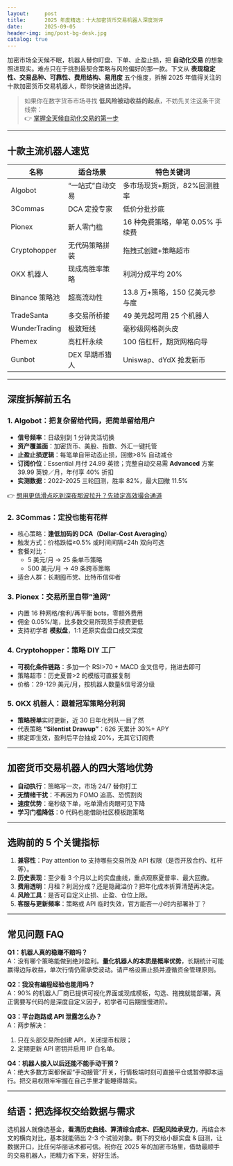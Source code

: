 ```yaml
---
layout:     post
title:      2025 年度精选：十大加密货币交易机器人深度测评
date:       2025-09-05
header-img: img/post-bg-desk.jpg
catalog: true
---
```


加密市场全天候不眠，机器人替你盯盘、下单、止盈止损，把 **自动化交易** 的想象照进现实。难点只在于挑到最契合策略与风险偏好的那一款。下文从 **表现稳定性、交易品种、可靠性、费用结构、易用度** 五个维度，拆解 2025 年值得关注的十款加密货币交易机器人，帮你快速做出选择。

> 如果你在数字货币市场寻找 **低风险被动收益的起点**，不妨先关注这条干货线索：  
👉 [掌握全天候自动化交易的第一步](https://okxdog.com/)

---

## 十款主流机器人速览

| 名称 | 适合场景 | 特色关键词 |
|---|---|---|
| Algobot | “一站式”自动交易 | 多市场现货+期货，82%回测胜率 |
| 3Commas | DCA 定投专家 | 低价分批抄底 |
| Pionex | 新人零门槛 | 16 种免费策略，单笔 0.05% 手续费 |
| Cryptohopper | 无代码策略拼装 | 拖拽式创建+策略超市 |
| OKX 机器人 | 现成高胜率策略 | 利润分成平均 20% |
| Binance 策略池 | 超高流动性 | 13.8 万+策略，150 亿美元参与度 |
| TradeSanta | 多交易所桥接 | 49 美元起可用 25 个机器人 |
| WunderTrading | 极致短线 | 毫秒级网格剥头皮 |
| Phemex | 高杠杆永续 | 100 倍杠杆，期货网格向导 |
| Gunbot | DEX 早期币猎人 | Uniswap、dYdX 抢发新币 |

---

## 深度拆解前五名

### 1. Algobot：把复杂留给代码，把简单留给用户
- **信号频率**：日级别到 1 分钟灵活切换  
- **资产覆盖面**：加密货币、美股、指数、外汇一键托管  
- **止盈止损逻辑**：每笔单自带动态止损，回撤>8% 自动减仓  
- **订阅价位**：Essential 月付 24.99 英镑；完整自动交易需 **Advanced** 方案 39.99 英镑／月，年付享 40% 折扣  
- **实测数据**：2022-2025 三轮回测，胜率 82%，最大回撤 11.5%

👉 [想用更低滑点吃到深夜那波拉升？先锁定高效撮合通道](https://okxdog.com/)

### 2. 3Commas：定投也能有花样
- 核心策略：**逢低加码的 DCA（Dollar-Cost Averaging）**  
- 触发方式：价格跌幅≥0.5% 或时间间隔≥24h 双向可选  
- 套餐对比：  
  - 5 美元/月 → 25 条单币策略  
  - 500 美元/月 → 49 条跨币策略  
- 适合人群：长期囤币党、比特币信仰者

### 3. Pionex：交易所里自带“渔网”
- 内置 16 种网格/套利/再平衡 bots，零额外费用  
- 佣金 0.05%/笔，比多数交易所现货手续费更低  
- 支持初学者 **模拟盘**，1:1 还原实盘盘口成交深度

### 4. Cryptohopper：策略 DIY 工厂
- **可视化条件链路**：多加一个 RSI>70 + MACD 金叉信号，拖进去即可  
- 策略超市：历史夏普>2 的模版可直接复制  
- 价格：29-129 美元/月，按机器人数量&信号源分级

### 5. OKX 机器人：跟着冠军策略分利润
- **策略榜单**实时更新，近 30 日年化列队一目了然  
- 代表策略 **“Silentist Drawup”**：626 天累计 30%+ APY  
- 绑定即生效，盈利后平台抽成 20%，无其它订阅费  

---

## 加密货币交易机器人的**四大落地优势**

- **自动执行**：策略写一次，市场 24/7 替你打工  
- **无情绪干扰**：不再因为 FOMO 追高、恐慌割肉  
- **速度优势**：毫秒级下单，吃单滑点肉眼可见下降  
- **学习门槛降低**：0 代码也能借助社区模板跑策略

---

## 选购前的 5 个关键指标

1. **兼容性**：Pay attention to 支持哪些交易所及 API 权限（是否开放合约、杠杆等）。  
2. **历史表现**：至少看 3 个月以上的实盘曲线，重点观察夏普率、最大回撤。  
3. **费用透明**：月租？利润分成？还是隐藏溢价？把年化成本折算清楚再决定。  
4. **风险工具**：是否可自定义止损、止盈、仓位上限。  
5. **客服与更新频率**：策略或 API 临时失效，官方能否一小时内部署补丁？

---

## 常见问题 FAQ

**Q1：机器人真的稳赚不赔吗？**  
A：没有哪个策略能做到绝对盈利。**量化机器人的本质是概率优势**，长期统计可能赢得边际收益，单次行情仍需承受波动。请严格设置止损并遵循资金管理原则。

**Q2：我没有编程经验也能用吗？**  
A：90% 的机器人厂商已提供可视化界面或现成模板，勾选、拖拽就能部署。真正需要写代码的是深度自定义因子，初学者可后期慢慢进阶。

**Q3：平台跑路或 API 泄露怎么办？**  
A：两步解决：  
1. 只在头部交易所创建 API，关闭提币权限；  
2. 定期更新 API 密钥并启用 IP 白名单。

**Q4：机器人接入以后还能不能手动干预？**  
A：绝大多数方案都保留“手动接管”开关，行情极端时刻可直接平仓或暂停脚本运行。把交易权限牢牢握在自己手里才能睡得踏实。

---

## 结语：把选择权交给数据与需求

选机器人就像选基金，**看清历史曲线、算清综合成本、匹配风险承受力**，再结合本文的横向对比，基本就能筛出 2-3 个试验对象。剩下的交给小额实盘 & 回测，让数据开口，比任何华丽话术都可信。祝你在 2025 年的加密市场里，借助最顺手的交易机器人，把精力省下来，好好生活。